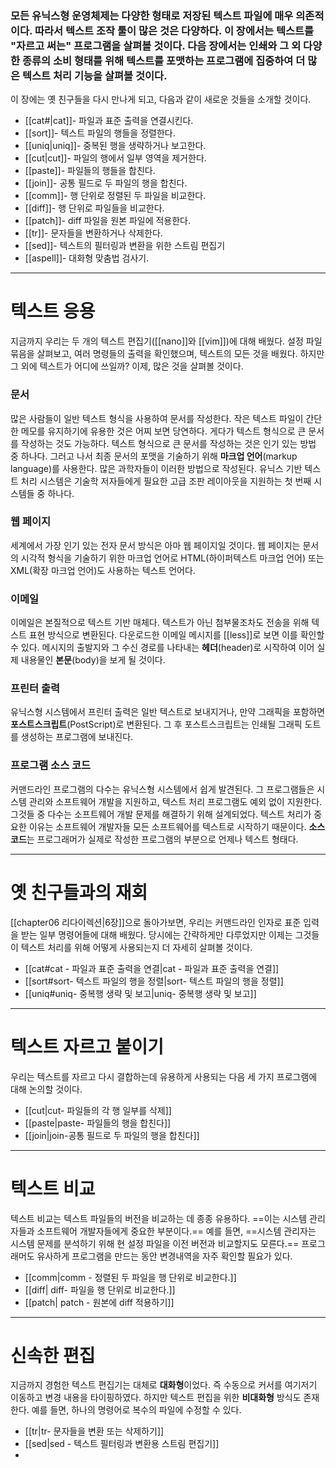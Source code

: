 
### 모든 유닉스형 운영체제는 다양한 형태로 저장된 텍스트 파일에 매우 의존적이다. 따라서 텍스트 조작 툴이 많은 것은 다양하다. 이 장에서는 텍스트를 "자르고 써는" 프로그램을 살펴볼 것이다. 다음 장에서는 인쇄와 그 외 다양한 종류의 소비 형태를 위해 텍스트를 포맷하는 프로그램에 집중하여 더 많은 텍스트 처리 기능을 살펴볼 것이다.


이 장에는 옛 친구들을 다시 만나게 되고, 다음과 같이 새로운 것들을 소개할 것이다.


- [[cat#|cat]]- 파일과 표준 출력을 연결시킨다.
- [[sort]]- 텍스트 파일의 행들을 정렬한다.
- [[uniq|uniq]]- 중복된 행을 생략하거나 보고한다.
- [[cut|cut]]- 파일의 행에서 일부 영역을 제거한다.
- [[paste]]- 파일들의 행들을 합친다.
- [[join]]- 공통 필드로 두 파일의 행을 합친다.
- [[comm]]- 행 단위로 정렬된 두 파일을 비교한다.
- [[diff]]- 행 단위로 파일들을 비교한다.
- [[patch]]- diff 파일을 원본 파일에 적용한다.
- [[tr]]- 문자들을 변환하거나 삭제한다.
- [[sed]]- 텍스트의 필터링과 변환을 위한 스트림 편집기
- [[aspell]]- 대화형 맞춤법 검사기.

---
# 텍스트 응용

지금까지 우리는 두 개의 텍스트 편집기([[nano]]와 [[vim]])에 대해 배웠다. 설정 파일 묶음을 살펴보고, 여러 명령들의 출력을 확인했으며, 텍스트의 모든 것을 배웠다. 하지만 그 외에 텍스트가 어디에 쓰일까? 이제, 많은 것을 살펴볼 것이다.

### 문서

많은 사람들이 일반 텍스트 형식을 사용하여 문서를 작성한다. 작은 텍스트 파일이 간단한 메모를 유지하기에 유용한 것은 어찌 보면 당연하다. 게다가 텍스트 형식으로 큰 문서를 작성하는 것도 가능하다. 텍스트 형식으로 큰 문서를 작성하는 것은 인기 있는 방법 중 하나다. 그러고 나서 최종 문서의 포맷을 기술하기 위해 **마크업 언어**(markup language)를 사용한다. 많은 과학자들이 이러한 방법으로 작성된다. 유닉스 기반 텍스트 처리 시스템은 기술학 저자들에게 필요한 고급 조판 레이아웃을 지원하는 첫 번째 시스템들 중 하나다.


### 웹 페이지

세계에서 가장 인기 있는 전자 문서 방식은 아마 웹 페이지일 것이다. 웹 페이지는 문서의 시각적 형식을 기술하기 위한 마크업 언어로 HTML(하이퍼텍스트 마크업 언어) 또는 XML(확장 마크업 언어)도 사용하는 텍스트 언어다.


### 이메일

이메일은 본질적으로 텍스트 기반 매체다. 텍스트가 아닌 첨부물조차도 전송을 위해 텍스트 표현 방식으로 변환된다. 다운로드한 이메일 메시지를 [[less]]로 보면 이를 확인할 수 있다. 메시지의 출발지와 그 수신 경로를 나타내는 **헤더**(header)로 시작하여 이어 실제 내용물인 **본문**(body)을 보게 될 것이다.


### 프린터 출력

유닉스형 시스템에서 프린터 출력은 일반 텍스트로 보내지거나, 만약 그래픽을 포함하면 **포스트스크립트**(PostScript)로 변환된다. 그 후 포스트스크립트는 인쇄될 그래픽 도트를 생성하는 프로그램에 보내진다.


### 프로그램 소스 코드

커맨드라인 프로그램의 다수는 유닉스형 시스템에서 쉽게 발견된다. 그 프로그램들은 시스템 관리와 소프트웨어 개발을 지원하고, 텍스트 처리 프로그램도 예외 없이 지원한다. 그것들 중 다수는 소프트웨어 개발 문제를 해결하기 위해 설계되었다. 텍스트 처리가 중요한 이유는 소프트웨어 개발자들 모든 소프트웨어를 텍스트로 시작하기 때문이다. **소스 코드**는 프로그래머가 실제로 작성한 프로그램의 부분으로 언제나 텍스트 형태다.


---
# 옛 친구들과의 재회


[[chapter06 리다이렉션|6장]]으로 돌아가보면, 우리는 커맨드라인 인자로 표준 입력을 받는 일부 명령어들에 대해 배웠다. 당시에는 간략하게만 다루었지만 이제는 그것들이 텍스트 처리를 위해 어떻게 사용되는지 더 자세히 살펴볼 것이다.

- [[cat#cat - 파일과 표준 출력을 연결|cat - 파일과 표준 출력을 연결]]
- [[sort#sort- 텍스트 파일의 행을 정렬|sort- 텍스트 파일의 행을 정렬]]
- [[uniq#uniq- 중복행 생략 및 보고|uniq- 중복행 생략 및 보고]]



---
# 텍스트 자르고 붙이기

우리는 텍스트를 자르고 다시 결합하는데 유용하게 사용되는 다음 세 가지 프로그램에 대해 논의할 것이다.

- [[cut|cut- 파일들의 각 행 일부를 삭제]]
- [[paste|paste- 파일들의 행을 합친다]]
- [[join|join-공통 필드로 두 파일의 행을 합친다]]


---
# 텍스트 비교

텍스트 비교는 텍스트 파일들의 버전을 비교하는 데 종종 유용하다. ==이는 시스템 관리자들과 소프트웨어 개발자들에게 중요한 부분이다.== 예를 들면, ==시스템 관리자는 시스템 문제를 분석하기 위해 현 설정 파일을 이전 버전과 비교할지도 모른다.== 프로그래머도 유사하게 프로그램을 만드는 동안 변경내역을 자주 확인할 필요가 있다.

- [[comm|comm - 정렬된 두 파일을 행 단위로 비교한다.]]
- [[diff| diff- 파일을 행 단위로 비교한다.]]
- [[patch| patch - 원본에 diff 적용하기]]

---
# 신속한 편집

지금까지 경험한 텍스트 편집기는 대체로 **대화형**이었다. 즉 수동으로 커서를 여기저기 이동하고 변경 내용을 타이핑하였다. 하지만 텍스트 편집을 위한 **비대화형** 방식도 존재한다. 예를 들면, 하나의 명령어로 복수의 파일에 수정할 수 있다.

- [[tr|tr- 문자들을 변환 또는 삭제하기]]
- [[sed|sed - 텍스트 필터링과 변환용 스트림 편집기]]
- 
